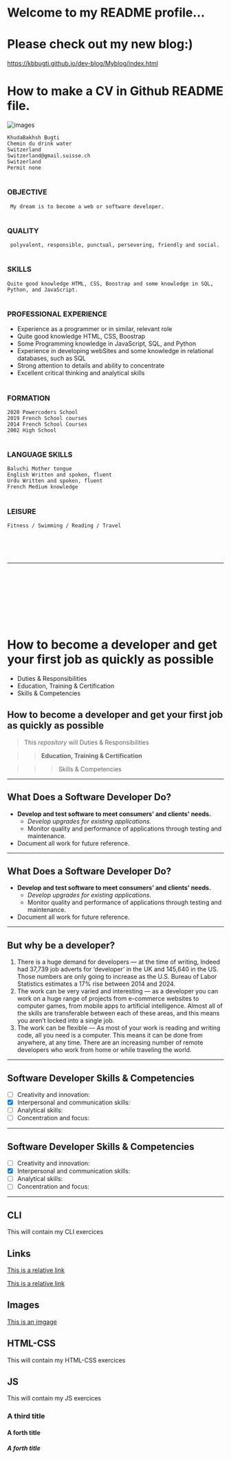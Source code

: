 
# Welcome to my README profile... 

# Please check out my new blog:)
https://kbbugti.github.io/dev-blog/Myblog/index.html


# How to make a CV in Github README file.

![images](https://user-images.githubusercontent.com/63241056/80477983-1cfc3800-894d-11ea-980e-2ef16071edc1.jpg)

    KhudaBakhsh Bugti
    Chemin du drink water
    Switzerland
    Switzerland@gmail.suisse.ch           
    Switzerland
    Permit none


#
### OBJECTIVE
     My dream is to become a web or software developer.

#
### QUALITY
     polyvalent, responsible, punctual, persevering, friendly and social.  

#
### SKILLS
    Quite good knowledge HTML, CSS, Boostrap and some knowledge in SQL, Python, and JavaScript.

#
### PROFESSIONAL EXPERIENCE
* Experience as a programmer or in similar, relevant role
* Quite good knowledge HTML, CSS, Boostrap
* Some Programming knowledge in JavaScript, SQL, and Python
* Experience in developing webSites and some knowledge in relational databases, such as SQL
* Strong attention to details and ability to concentrate
* Excellent critical thinking and analytical skills

#
### FORMATION
    2020 Powercoders School 
    2019 French School courses
    2014 French School Courses
    2002 High School

#
### LANGUAGE SKILLS
    Baluchi Mother tongue
    English Written and spoken, fluent
    Urdu Written and spoken, fluent
    French Medium knowledge

#
### LEISURE
    Fitness / Swimming / Reading / Travel



<br>
<br>
<br>

---
<br>
<br>
<br>
<br>
<br>
<br>
<br>



# How to become a developer and get your first job as quickly as possible

* Duties & Responsibilities
* Education, Training & Certification
* Skills & Competencies
## How to become a developer and get your first job as quickly as possible




> This *repository* will Duties & Responsibilities

>> **Education, Training & Certification**

>>> Skills & Competencies



---
## What Does a Software Developer Do?
- **Develop and test software to meet consumers' and clients' needs.**
  - *Develop upgrades for existing applications.*
  - Monitor quality and performance of applications through testing and maintenance.
- Document all work for future reference.

---
## What Does a Software Developer Do?
- **Develop and test software to meet consumers' and clients' needs.**
  - *Develop upgrades for existing applications.*
  - Monitor quality and performance of applications through testing and maintenance.
- Document all work for future reference.

---

## But why be a developer?
1. There is a huge demand for developers — at the time of writing, Indeed had 37,739 job adverts for ‘developer’ in the UK and 145,640 in the US. Those numbers are only going to increase as the U.S. Bureau of Labor Statistics estimates a 17% rise between 2014 and 2024.
2. The work can be very varied and interesting — as a developer you can work on a huge range of projects from e-commerce websites to computer games, from mobile apps to artificial intelligence. Almost all of the skills are transferable between each of these areas, and this means you aren’t locked into a single job.
3. The work can be flexible — As most of your work is reading and writing code, all you need is a computer. This means it can be done from anywhere, at any time. There are an increasing number of remote developers who work from home or while traveling the world.


---
## Software Developer Skills & Competencies
- [ ] Creativity and innovation:
- [X] Interpersonal and communication skills:
- [ ] Analytical skills:
- [ ] Concentration and focus: 

---
## Software Developer Skills & Competencies
- [ ] Creativity and innovation:
- [X] Interpersonal and communication skills:
- [ ] Analytical skills:
- [ ] Concentration and focus: 
---
## CLI
This will contain my CLI exercices

## Links

[This is a relative link](dev-blog/index.html)

[This is a relative link](https://kbbugti.github.io/dev-blog/)

## Images

[This is an imgage](https://www.google.ch/imgres?imgurl=https%3A%2F%2Fi.guim.co.uk%2Fimg%2Fmedia%2F11d4c182d094199e26ddb36febe67123a9bbc93a%2F34_246_2966_4275%2Fmaster%2F2966.jpg%3Fwidth%3D700%26quality%3D85%26auto%3Dformat%26fit%3Dmax%26s%3De78fc63cf43a4a9830619c324b5c854b&imgrefurl=https%3A%2F%2Fwww.theguardian.com%2Fenvironment%2F2016%2Fjul%2F21%2Fwhat-to-do-bear-encounter-attack&tbnid=n9KZf8VHqK5qRM&vet=12ahUKEwibxeza29joAhVRPuwKHXlcDj0QMygFegUIARCgAg..i&docid=01I8JC2RRfyGGM&w=700&h=1009&q=bear&client=safari&ved=2ahUKEwibxeza29joAhVRPuwKHXlcDj0QMygFegUIARCgAg)

## HTML-CSS
This will contain my HTML-CSS exercices

## JS
This will contain my JS exercices

### A third title

#### A forth title

##### A forth title

